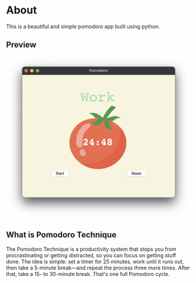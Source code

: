 # About

This is a beautiful and simple pomodoro app built using python.

## Preview
![App screenshot](./pomodoro-app.png)

## What is Pomodoro Technique
The Pomodoro Technique is a productivity system that stops you from procrastinating or getting distracted, so you can focus on getting stuff done. The idea is simple: set a timer for 25 minutes, work until it runs out, then take a 5-minute break—and repeat the process three more times. After that, take a 15- to 30-minute break. That's one full Pomodoro cycle. 
